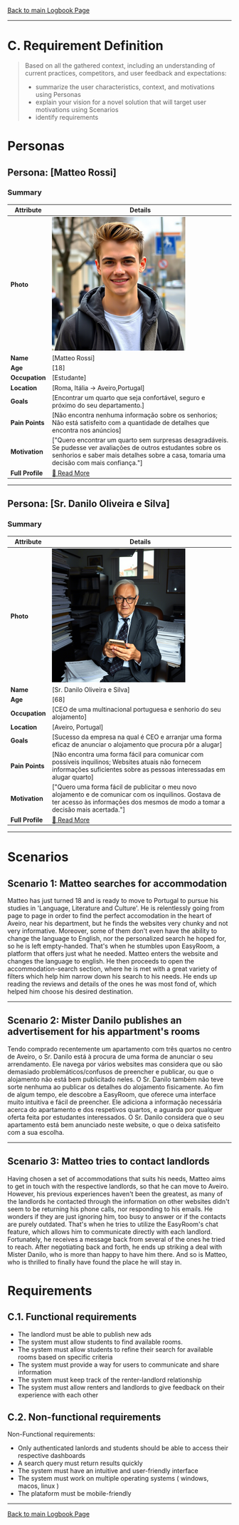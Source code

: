 [Back to main Logbook Page](../hci_logbook.md)

---
# C. Requirement Definition
>	Based on all the gathered context, including an understanding of current practices, competitors, and user feedback and expectations: 
>	- summarize the user characteristics, context, and motivations using Personas
>	- explain your vision for a novel solution that will target user motivations using Scenarios
>	- identify requirements

# Personas

## Persona: [Matteo Rossi] 
### Summary 
| Attribute        | Details                                       |
| ---------------- | --------------------------------------------- |
| **Photo**        | ![Matteo Rossi\|100](personas/estudante.png)  |
| **Name**         | [Matteo Rossi]                                |
| **Age**          | [18]                                 |
| **Occupation**   | [Estudante]                           |
| **Location**     | [Roma, Itália -> Aveiro,Portugal]                               |
| **Goals**        | [Encontrar um quarto que seja confortável, seguro e próximo do seu departamento.]           |
| **Pain Points**  | [Não encontra nenhuma informação sobre os senhorios; Não está satisfeito com a quantidade de detalhes que encontra nos anúncios]              |
| **Motivation**   | ["Quero encontrar um quarto sem surpresas desagradáveis. Se pudesse ver avaliações de outros estudantes sobre os senhorios e saber mais detalhes sobre a casa, tomaria uma decisão com mais confiança."]                |
| **Full Profile** | [📄 Read More](personas/persona2_estudante.md) |

---
## Persona: [Sr. Danilo Oliveira e Silva] 
### Summary 
| Attribute        | Details                                       |
| ---------------- | --------------------------------------------- |
| **Photo**        | ![Sr. Danilo Oliveira e Silva\|100](personas/senhorio.png)            |
| **Name**         | [Sr. Danilo Oliveira e Silva]                                |
| **Age**          | [68]                                 |
| **Occupation**   | [CEO de uma multinacional portuguesa e senhorio do seu alojamento]                           |
| **Location**     | [Aveiro, Portugal]                               |
| **Goals**        | [Sucesso da empresa na qual é CEO e arranjar uma forma eficaz de anunciar o alojamento que procura pôr a alugar]           |
| **Pain Points**  | [Não encontra uma forma fácil para comunicar com possíveis inquilinos; Websites atuais não fornecem informações suficientes sobre as pessoas interessadas em alugar quarto]              |
| **Motivation**   | ["Quero uma forma fácil de publicitar o meu novo alojamento e de comunicar com os inquilinos. Gostava de ter acesso às informações dos mesmos de modo a tomar a decisão mais acertada."]                |
| **Full Profile** | [📄 Read More](personas/persona1_senhorio.md) |

---





# Scenarios

## Scenario 1: Matteo searches for accommodation
Matteo has just turned 18 and is ready to move to Portugal to pursue his studies in 'Language, Literature and Culture'. 
He is relentlessly going from page to page in order to find the perfect accomodation in the heart of Aveiro, near his department, but he finds the websites very chunky and not very informative. Moreover, some of them don't even have the ability to change the language to English, nor the personalized search he hoped for, so he is left empty-handed.
That's when he stumbles upon EasyRoom, a platform that offers just what he needed. Matteo enters the website and changes the language to english. He then proceeds to open the accommodation-search section, where he is met with a great variety of filters which help him narrow down his search to his needs. He ends up reading the reviews and details of the ones he was most fond of, which helped him choose his desired destination. 

---
## Scenario 2: Mister Danilo publishes an advertisement for his appartment's rooms

Tendo comprado recentemente um apartamento com três quartos no centro de Aveiro, o Sr. Danilo está à procura de uma forma de anunciar o seu arrendamento.
Ele navega por vários websites mas considera que ou são demasiado problemáticos/confusos de preencher e publicar, ou que o alojamento não está bem publicitado neles. O Sr. Danilo também não teve sorte nenhuma ao publicar os detalhes do alojamento fisicamente.
Ao fim de algum tempo, ele descobre a EasyRoom, que oferece uma interface muito intuitiva e fácil de preencher. Ele adiciona a informação necessária acerca do apartamento e dos respetivos quartos, e aguarda por qualquer oferta feita por estudantes interessados.
O Sr. Danilo considera que o seu apartamento está bem anunciado neste website, o que o deixa satisfeito com a sua escolha.

---
## Scenario 3: Matteo tries to contact landlords
Having chosen a set of accommodations that suits his needs, Matteo aims to get in touch with the respective landlords, so that he can move to Aveiro. 
However, his previous experiences haven't been the greatest, as many of the landlords he contacted through the information on other websites didn't seem to be returning his phone calls, nor responding to his emails. He wonders if they are just ignoring him, too busy to answer or if the contacts are purely outdated. 
That's when he tries to utilize the EasyRoom's chat feature, which allows him to communicate directly with each landlord. Fortunately, he receives a message back from several of the ones he tried to reach. After negotiating back and forth, he ends up striking a deal with Mister Danilo, who is more than happy to have him there. And so is Matteo, who is thrilled to finally have found the place he will stay in. 

# Requirements





## C.1. Functional requirements
- The landlord must be able to publish new ads
- The system must allow students to find available rooms.
- The system must allow students to refine their search for available rooms based on specific criteria
- The system must provide a way for users to communicate and share information
- The system must keep track of the renter-landlord relationship
- The system must allow renters and landlords to give feedback on their experience with each other


## C.2. Non-functional requirements
Non-Functional requirements:
- Only authenticated lanlords and students should be able to access their respective dashboards
- A search query must return results quickly
- The system must have an intuitive and user-friendly interface
- The system must work on multiple operating systems ( windows, macos, linux )
- The plataform must be mobile-friendly

---
[Back to main Logbook Page](hci_logbook.md)